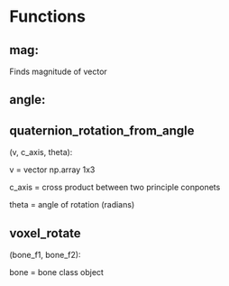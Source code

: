 # Functions

## mag:

Finds magnitude of vector


## angle:

## quaternion_rotation_from_angle

(v, c_axis, theta):

v = vector np.array 1x3

c_axis = cross product between two principle conponets 

theta = angle of rotation (radians) 

## voxel_rotate

(bone_f1, bone_f2):

bone = bone class object




